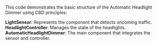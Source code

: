 This code demonstrates the basic structure of the Automatic Headlight Dimmer using CBD principles:

**LightSensor**: Represents the component that detects oncoming traffic.
**HeadlightController**: Manages the state of the headlights.
**AutomaticHeadlightDimmer**: The main component that integrates the sensor and controller.
